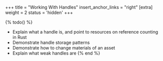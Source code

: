 +++
title = "Working With Handles"
insert_anchor_links = "right"
[extra]
weight = 2
status = 'hidden'
+++

{% todo() %}

* Explain what a handle is, and point to resources on reference counting in Rust
* Demonstrate handle storage patterns
* Demonstrate how to change materials of an asset
* Explain what weak handles are
{% end %}
